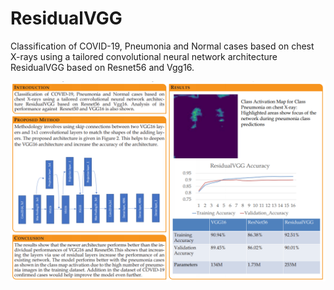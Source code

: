 # ResidualVGG
Classification of COVID-19, Pneumonia and Normal cases based on chest X-rays using a tailored convolutional neural network architecture ResidualVGG based on Resnet56 and Vgg16.

![](images/Poster.PNG)
